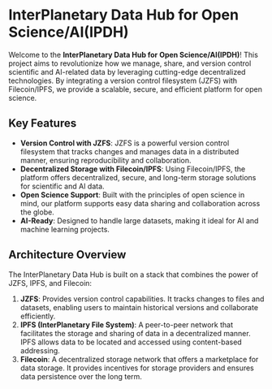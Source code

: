 # InterPlanetary Data Hub for Open Science/AI(IPDH)

Welcome to the **InterPlanetary Data Hub for Open Science/AI(IPDH)**! This project aims to revolutionize how we manage, share, and version control scientific and AI-related data by leveraging cutting-edge decentralized technologies. By integrating a version control filesystem (JZFS) with Filecoin/IPFS, we provide a scalable, secure, and efficient platform for open science.

## Key Features

- **Version Control with JZFS**: JZFS is a powerful version control filesystem that tracks changes and manages data in a distributed manner, ensuring reproducibility and collaboration.
- **Decentralized Storage with Filecoin/IPFS**: Using Filecoin/IPFS, the platform offers decentralized, secure, and long-term storage solutions for scientific and AI data.
- **Open Science Support**: Built with the principles of open science in mind, our platform supports easy data sharing and collaboration across the globe.
- **AI-Ready**: Designed to handle large datasets, making it ideal for AI and machine learning projects.

## Architecture Overview

The InterPlanetary Data Hub is built on a stack that combines the power of JZFS, IPFS, and Filecoin:

1. **JZFS**: Provides version control capabilities. It tracks changes to files and datasets, enabling users to maintain historical versions and collaborate efficiently.
2. **IPFS (InterPlanetary File System)**: A peer-to-peer network that facilitates the storage and sharing of data in a decentralized manner. IPFS allows data to be located and accessed using content-based addressing.
3. **Filecoin**: A decentralized storage network that offers a marketplace for data storage. It provides incentives for storage providers and ensures data persistence over the long term.
